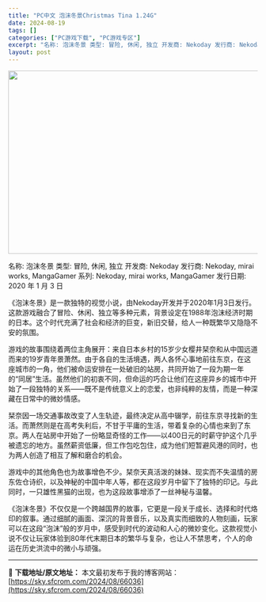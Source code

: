 ```yaml
---
title: "PC中文 泡沫冬景Christmas Tina 1.24G"
date: 2024-08-19
tags: []
categories: ["PC游戏下载", "PC游戏专区"]
excerpt: "名称: 泡沫冬景 类型: 冒险, 休闲, 独立 开发商: Nekoday 发行商: Nekoday, mirai works, MangaGamer 系列: Nekoday, mirai works, MangaGamer 发行日期: 2020 年 1 月 3 日 《泡沫冬景》是一款独特的视觉小说，&hellip;"
layout: post
---
```


<img class="aligncenter size-full wp-image-66037" src="https://sky.sfcrom.com/wp-content/uploads/2024/08/2024081900000113.webp" alt="" width="660" height="370" />

名称: 泡沫冬景
类型: 冒险, 休闲, 独立
开发商: Nekoday
发行商: Nekoday, mirai works, MangaGamer
系列: Nekoday, mirai works, MangaGamer
发行日期: 2020 年 1 月 3 日

《泡沫冬景》是一款独特的视觉小说，由Nekoday开发并于2020年1月3日发行。这款游戏融合了冒险、休闲、独立等多种元素，背景设定在1988年泡沫经济时期的日本。这个时代充满了社会和经济的巨变，新旧交替，给人一种既繁华又隐隐不安的氛围。

游戏的故事围绕着两位主角展开：来自日本乡村的15岁少女樱井栞奈和从中国远道而来的19岁青年景萧然。由于各自的生活境遇，两人各怀心事地前往东京，在这座城市的一角，他们被命运安排在一处破旧的站房，共同开始了一段为期一年的“同居”生活。虽然他们的初衷不同，但命运的巧合让他们在这座异乡的城市中开始了一段独特的关系——既不是传统意义上的恋爱，也非纯粹的友情，而是一种深藏在日常中的微妙情感。

栞奈因一场交通事故改变了人生轨迹，最终决定从高中辍学，前往东京寻找新的生活。而萧然则是在高考失利后，不甘于平庸的生活，带着复杂的心情也来到了东京。两人在站房中开始了一份略显奇怪的工作——以400日元的时薪守护这个几乎被遗忘的地方。虽然薪资低廉，但工作包吃包住，成为他们短暂避风港的同时，也为两人创造了相互了解和磨合的机会。

游戏中的其他角色也为故事增色不少。栞奈天真活泼的妹妹、现实而不失温情的房东佐仓诗织，以及神秘的中国中年人等，都在这段岁月中留下了独特的印记。与此同时，一只雄性黑猫的出现，也为这段故事增添了一丝神秘与温馨。

《泡沫冬景》不仅仅是一个跨越国界的故事，它更是一段关于成长、选择和时代烙印的叙事。通过细腻的画面、深沉的背景音乐，以及真实而细致的人物刻画，玩家可以在这段“泡沫”般的岁月中，感受到时代的波动和人心的微妙变化。这款视觉小说不仅让玩家体验到80年代末期日本的繁华与复杂，也让人不禁思考，个人的命运在历史洪流中的微小与顽强。

---
📖 **下载地址/原文地址：** 本文最初发布于我的博客网站：[https://sky.sfcrom.com/2024/08/66036](https://sky.sfcrom.com/2024/08/66036)
